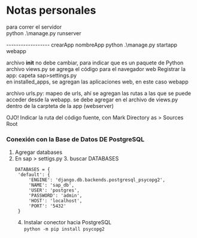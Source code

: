 # Notas personales
para correr el servidor<br>
python .\manage.py runserver<br>

------------------ crearApp nombreApp
python .\manage.py startapp webapp <br>

archivo __init__ no debe cambiar, para indicar que es un paquete de Python
archivo views.py se agrega el código para el navegador web
Registrar la app: capeta sap>settings.py<br>
    en installed_apps, se agregan las aplicaciones web, en este caso webapp <br>

archivo urls.py: mapeo de urls, ahí se agregan las rutas a las que se puede acceder desde la webapp.
se debe agregar en el archivo de views.py dentro de la carpteta de la app (webserver)

OJO! Indicar la ruta del código fuente, con Mark Directory as > Sources Root <br>

### Conexión con la Base de Datos DE PostgreSQL
1. Agregar databases 
2. En sap > settigs.py
   3. buscar DATABASES <br>
   ```
   DATABASES = {
    'default': {
        'ENGINE': 'django.db.backends.postgresql_psycopg2',
        'NAME': 'sap_db',
        'USER': 'postgres',
        'PASSWORD': 'admin',
        'HOST': 'localhost',
        'PORT': '5432'
    }
   ```
   4. Instalar conector hacia PostgreSQL <br>
   ```python -m pip install psycopg2```
